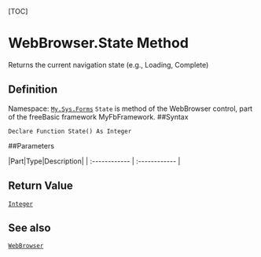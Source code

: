 [TOC]
# WebBrowser.State Method
Returns the current navigation state (e.g., Loading, Complete)
## Definition
Namespace: [`My.Sys.Forms`](My.Sys.Forms.md)
`State` is method of the WebBrowser control, part of the freeBasic framework MyFbFramework.
##Syntax
```freeBasic
Declare Function State() As Integer
```

##Parameters

|Part|Type|Description|
| :------------ | :------------ |

## Return Value
[`Integer`]("https://www.freebasic.net/wiki/KeyPgInteger")
## See also
[`WebBrowser`](WebBrowser.md)
